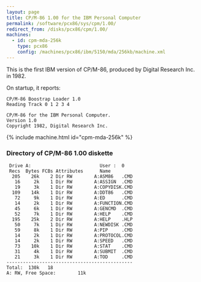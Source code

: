 ```yaml
---
layout: page
title: CP/M-86 1.00 for the IBM Personal Computer
permalink: /software/pcx86/sys/cpm/1.00/
redirect_from: /disks/pcx86/cpm/1.00/
machines:
  - id: cpm-mda-256k
    type: pcx86
    config: /machines/pcx86/ibm/5150/mda/256kb/machine.xml
---
```


This is the first IBM version of CP/M-86, produced by Digital Research Inc. in 1982.

On startup, it reports:

    CP/M-86 Boostrap Loader 1.0
    Reading Track 0 1 2 3 4
    
    CP/M-86 for the IBM Personal Computer.
    Version 1.0
    Copyright 1982, Digital Research Inc.                                                 

{% include machine.html id="cpm-mda-256k" %}

### Directory of CP/M-86 1.00 diskette

     Drive A:                         User :  0                                     
     Recs  Bytes FCBs Attributes      Name                                          
      205    26k    2 Dir RW        A:ASM86   .CMD                                  
       16     2k    1 Dir RW        A:ASSIGN  .CMD                                  
       19     3k    1 Dir RW        A:COPYDISK.CMD                                  
      109    14k    1 Dir RW        A:DDT86   .CMD                                  
       72     9k    1 Dir RW        A:ED      .CMD                                  
       14     2k    1 Dir RW        A:FUNCTION.CMD                                  
       45     6k    1 Dir RW        A:GENCMD  .CMD                                  
       52     7k    1 Dir RW        A:HELP    .CMD                                  
      195    25k    2 Dir RW        A:HELP    .HLP                                  
       50     7k    1 Dir RW        A:NEWDISK .CMD                                  
       59     8k    1 Dir RW        A:PIP     .CMD                                  
       14     2k    1 Dir RW        A:PROTOCOL.CMD                                  
       14     2k    1 Dir RW        A:SPEED   .CMD                                  
       73    10k    1 Dir RW        A:STAT    .CMD                                  
       31     4k    1 Dir RW        A:SUBMIT  .CMD                                  
       21     3k    1 Dir RW        A:TOD     .CMD                                  
    ----------------------------------------------                                  
    Total:  130k   18                                                               
    A: RW, Free Space:        11k                                                   
